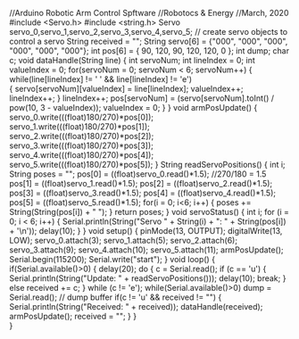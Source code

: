 //Arduino Robotic Arm Control Spftware
//Robotocs & Energy
//March, 2020
#include <Servo.h>
#include <string.h>
Servo servo_0,servo_1,servo_2,servo_3,servo_4,servo_5;  // create servo objects to control a servo
String received = "";
String servo[6] = {"000", "000", "000", "000", "000", "000"};
int pos[6] = { 90, 120, 90, 120, 120, 0 };
int dump;
char c;
void dataHandle(String line)
{
  int servoNum;
  int lineIndex = 0;
  int valueIndex = 0;
  for(servoNum = 0; servoNum < 6; servoNum++)
  {
    while(line[lineIndex] != ' ' && line[lineIndex] != 'e')     
     {
      servo[servoNum][valueIndex] = line[lineIndex];
      valueIndex++;
      lineIndex++;
     }
     lineIndex++;
     pos[servoNum] = (servo[servoNum].toInt() / pow(10, 3 - valueIndex));
     valueIndex = 0;
  }
}
void armPosUpdate()
{
  servo_0.write(((float)180/270)*pos[0]);
  servo_1.write(((float)180/270)*pos[1]);
  servo_2.write(((float)180/270)*pos[2]);
  servo_3.write(((float)180/270)*pos[3]);
  servo_4.write(((float)180/270)*pos[4]);
  servo_5.write(((float)180/270)*pos[5]);
}
String readServoPositions()
{
  int i;
  String poses = "";
  pos[0] = ((float)servo_0.read()*1.5); //270/180 = 1.5
  pos[1] = ((float)servo_1.read()*1.5);
  pos[2] = ((float)servo_2.read()*1.5);
  pos[3] = ((float)servo_3.read()*1.5);
  pos[4] = ((float)servo_4.read()*1.5);
  pos[5] = ((float)servo_5.read()*1.5);
  for(i = 0; i<6; i++)
  {
    poses += String(String(pos[i]) + " ");
  }
  return poses;
}
void servoStatus()
{
  int i;
  for (i = 0; i < 6; i++) 
  {
    Serial.println(String("Servo " + String(i) + ": " + String(pos[i]) + '\n'));
    delay(10);
  }
}
void setup() 
{
  pinMode(13, OUTPUT);
  digitalWrite(13, LOW);
  servo_0.attach(3);
  servo_1.attach(5);
  servo_2.attach(6); 
  servo_3.attach(9);
  servo_4.attach(10);
  servo_5.attach(11);
  armPosUpdate();
  Serial.begin(115200); 
  Serial.write("start");
}
void loop()
 {     
      if(Serial.available()>0)
       {
          delay(20);
          do
          {
            c = Serial.read();
            if (c == 'u') 
            {
              Serial.println(String("Update: " + readServoPositions()));
              delay(10);
              break;
            }
            else received += c;
          }
          while (c != 'e');
          while(Serial.available()>0) dump = Serial.read(); // dump buffer
          if(c != 'u' && received != "")
          {
            Serial.println(String("Received: " + received));
            dataHandle(received);     
            armPosUpdate();
            received = "";
          }
       }      
}
